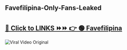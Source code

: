 
 ## Favefilipina-Only-Fans-Leaked

# <h2><a href="https://clipsfans.com/Favefilipina&ref=git">🔗 Click to LINKS ⏩⏩ 👉 🟢 Favefilipina </a></h2>

<a href="https://clipsfans.com/Favefilipina&ref=git" rel="nofollow" data-target="animated-image.originalLink"><img src="https://i.ibb.co.com/xMMVF88/686577567.gif" alt="Viral Video Original" style="max-width: 100%; display: inline-block;" data-target="animated-image.originalImage"></a>
